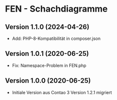 # FEN - Schachdiagramme

## Version 1.1.0 (2024-04-26)

* Add: PHP-8-Kompatibilität in composer.json

## Version 1.0.1 (2020-06-25)

* Fix: Namespace-Problem in FEN.php

## Version 1.0.0 (2020-06-25)

* Initiale Version aus Contao 3 Version 1.2.1 migriert
